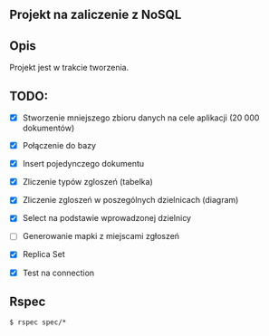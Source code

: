 ## Projekt na zaliczenie z NoSQL


Opis
-------
Projekt jest w trakcie tworzenia.


TODO:
-------
- [x] Stworzenie mniejszego zbioru danych na cele aplikacji (20 000 dokumentów)
- [x] Połączenie do bazy
- [x] Insert pojedynczego dokumentu
- [x] Zliczenie typów zgloszeń (tabelka)
- [x] Zliczenie zgloszeń w poszególnych dzielnicach (diagram)
- [x] Select na podstawie wprowadzonej dzielnicy
- [ ] Generowanie mapki z miejscami zgłoszeń
- [x] Replica Set
- [x] Test na connection


Rspec
----------

```
$ rspec spec/*
```
